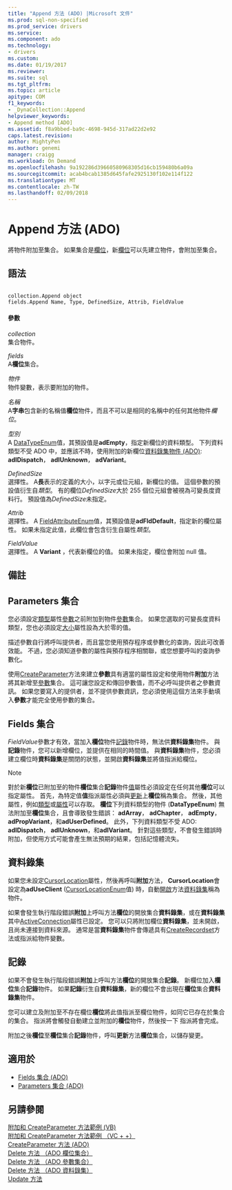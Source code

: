 ```yaml
---
title: "Append 方法 (ADO) |Microsoft 文件"
ms.prod: sql-non-specified
ms.prod_service: drivers
ms.service: 
ms.component: ado
ms.technology:
- drivers
ms.custom: 
ms.date: 01/19/2017
ms.reviewer: 
ms.suite: sql
ms.tgt_pltfrm: 
ms.topic: article
apitype: COM
f1_keywords:
- _DynaCollection::Append
helpviewer_keywords:
- Append method [ADO]
ms.assetid: f8a9bbed-ba9c-4698-945d-317ad22d2e92
caps.latest.revision: 
author: MightyPen
ms.author: genemi
manager: craigg
ms.workload: On Demand
ms.openlocfilehash: 9a192286d39660580968305d16cb159480b6a09a
ms.sourcegitcommit: acab4bcab1385d645fafe2925130f102e114f122
ms.translationtype: MT
ms.contentlocale: zh-TW
ms.lasthandoff: 02/09/2018
---
```

# <a name="append-method-ado"></a>Append 方法 (ADO)
將物件附加至集合。 如果集合是[欄位](../../../ado/reference/ado-api/fields-collection-ado.md)，新[欄位](../../../ado/reference/ado-api/field-object.md)可以先建立物件，會附加至集合。  
  
## <a name="syntax"></a>語法  
  
```  
  
collection.Append object  
fields.Append Name, Type, DefinedSize, Attrib, FieldValue  
```  
  
#### <a name="parameters"></a>參數  
 *collection*  
 集合物件。  
  
 *fields*  
 A**欄位**集合。  
  
 *物件*  
 物件變數，表示要附加的物件。  
  
 *名稱*  
 A**字串**包含新的名稱值**欄位**物件，而且不可以是相同的名稱中的任何其他物件*欄位*。  
  
 *型別*  
 A [DataTypeEnum](../../../ado/reference/ado-api/datatypeenum.md)值，其預設值是**adEmpty**，指定新欄位的資料類型。 下列資料類型不受 ADO 中，並應該不時，使用附加的新欄位[資料錄集物件 (ADO)](../../../ado/reference/ado-api/recordset-object-ado.md): **adIDispatch**， **adIUnknown**， **adVariant**。  
  
 *DefinedSize*  
 選擇性。 A**長**表示的定義的大小，以字元或位元組，新欄位的值。 這個參數的預設值衍生自*類型*。 有的欄位*DefinedSize*大於 255 個位元組會被視為可變長度資料行。 預設值為*DefinedSize*未指定。  
  
 *Attrib*  
 選擇性。 A [FieldAttributeEnum](../../../ado/reference/ado-api/fieldattributeenum.md)值，其預設值是**adFldDefault**，指定新的欄位屬性。 如果未指定此值，此欄位會包含衍生自屬性*類型*。  
  
 *FieldValue*  
 選擇性。 A **Variant** ，代表新欄位的值。 如果未指定，欄位會附加 null 值。  
  
## <a name="remarks"></a>備註  
  
## <a name="parameters-collection"></a>Parameters 集合  
 您必須設定[類型](../../../ado/reference/ado-api/type-property-ado.md)屬性[參數](../../../ado/reference/ado-api/parameter-object.md)之前附加到物件[參數](../../../ado/reference/ado-api/parameters-collection-ado.md)集合。 如果您選取的可變長度資料類型，您也必須設定[大小](../../../ado/reference/ado-api/size-property-ado-parameter.md)屬性設為大於零的值。  
  
 描述參數自行將呼叫提供者，而且當您使用預存程序或參數化的查詢，因此可改善效能。 不過，您必須知道參數的屬性與預存程序相關聯，或您想要呼叫的查詢參數化。  
  
 使用[CreateParameter](../../../ado/reference/ado-api/createparameter-method-ado.md)方法來建立**參數**具有適當的屬性設定和使用物件**附加**方法將其新增至[參數](../../../ado/reference/ado-api/parameters-collection-ado.md)集合。 這可讓您設定和傳回參數值，而不必呼叫提供者之參數資訊。 如果您要寫入的提供者，並不提供參數資訊，您必須使用這個方法來手動填入**參數**才能完全使用參數的集合。  
  
## <a name="fields-collection"></a>Fields 集合  
 *FieldValue*參數才有效，當加入**欄位**物件[記錄](../../../ado/reference/ado-api/record-object-ado.md)物件時，無法供**資料錄集**物件。 與**記錄**物件，您可以新增欄位，並提供在相同的時間值。 與**資料錄集**物件，您必須建立欄位時**資料錄集**是關閉的狀態，並開啟**資料錄集**並將值指派給欄位。  
  
> [!NOTE]
>  對於新**欄位**已附加至的物件**欄位**集合**記錄**物件[值](../../../ado/reference/ado-api/value-property-ado.md)屬性必須設定在任何其他**欄位**可以指定屬性。 首先，為特定值**值**指派屬性必須與[更新](../../../ado/reference/ado-api/update-method.md)上**欄位**稱為集合。 然後，其他屬性，例如[類型](../../../ado/reference/ado-api/type-property-ado.md)或[屬性](../../../ado/reference/ado-api/attributes-property-ado.md)可以存取。 **欄位**下列資料類型的物件 (**DataTypeEnum**) 無法附加至**欄位**集合，且會導致發生錯誤： **adArray**， **adChapter**， **adEmpty**， **adPropVariant**，和**adUserDefined**。 此外，下列資料類型不受 ADO: **adIDispatch**， **adIUnknown**，和**adIVariant**。 針對這些類型，不會發生錯誤時附加，但使用方式可能會產生無法預期的結果，包括記憶體流失。  
  
## <a name="recordset"></a>資料錄集  
 如果您未設定[CursorLocation](../../../ado/reference/ado-api/cursorlocation-property-ado.md)屬性，然後再呼叫**附加**方法， **CursorLocation**會設定為**adUseClient** ([CursorLocationEnum](../../../ado/reference/ado-api/cursorlocationenum.md)值) 時，自動[開啟](../../../ado/reference/ado-api/open-method-ado-recordset.md)方法[資料錄集](../../../ado/reference/ado-api/recordset-object-ado.md)稱為物件。  
  
 如果會發生執行階段錯誤**附加**上呼叫方法**欄位**的開放集合**資料錄集**，或在**資料錄集**其中[ActiveConnection](../../../ado/reference/ado-api/activeconnection-property-ado.md)屬性已設定。 您可以只將附加欄位**資料錄集**，並未開啟，且尚未連接到資料來源。 通常是當**資料錄集**物件會傳遞具有[CreateRecordset](../../../ado/reference/rds-api/createrecordset-method-rds.md)方法或指派給物件變數。  
  
## <a name="record"></a>記錄  
 如果不會發生執行階段錯誤**附加**上呼叫方法**欄位**的開放集合**記錄**。 新欄位加入**欄位**集合**記錄**物件。 如果**記錄**衍生自**資料錄集**，新的欄位不會出現在**欄位**集合**資料錄集**物件。  
  
 您可以建立及附加至不存在欄位**欄位**將此值指派至欄位物件，如同它已存在於集合的集合。 指派將會觸發自動建立並附加的**欄位**物件，然後按一下 指派將會完成。  
  
 附加之後**欄位**至**欄位**集合**記錄**物件，呼叫**更新**方法**欄位**集合，以儲存變更。  
  
## <a name="applies-to"></a>適用於  
  
- [Fields 集合 (ADO)](../../../ado/reference/ado-api/fields-collection-ado.md)  
- [Parameters 集合 (ADO)](../../../ado/reference/ado-api/parameters-collection-ado.md)  
  
## <a name="see-also"></a>另請參閱  
 [附加和 CreateParameter 方法範例 (VB)](../../../ado/reference/ado-api/append-and-createparameter-methods-example-vb.md)   
 [附加和 CreateParameter 方法範例 （VC + +）](../../../ado/reference/ado-api/append-and-createparameter-methods-example-vc.md)   
 [CreateParameter 方法 (ADO)](../../../ado/reference/ado-api/createparameter-method-ado.md)   
 [Delete 方法 （ADO 欄位集合）](../../../ado/reference/ado-api/delete-method-ado-fields-collection.md)   
 [Delete 方法 （ADO 參數集合）](../../../ado/reference/ado-api/delete-method-ado-parameters-collection.md)   
 [Delete 方法 （ADO 資料錄集）](../../../ado/reference/ado-api/delete-method-ado-recordset.md)   
 [Update 方法](../../../ado/reference/ado-api/update-method.md)
